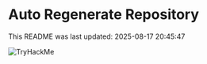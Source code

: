 # Auto Regenerate Repository

This README was last updated: 2025-08-17 20:45:47

 ![TryHackMe](https://tryhackme.com/badge/533634)